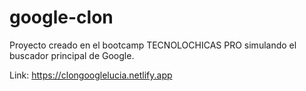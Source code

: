 # google-clon
Proyecto creado en el bootcamp TECNOLOCHICAS PRO simulando el buscador principal de Google.

Link: https://clongooglelucia.netlify.app
